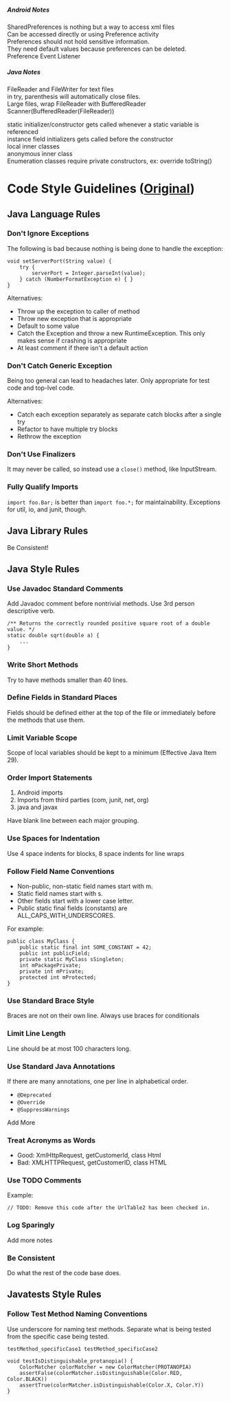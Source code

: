 ##### Android Notes
SharedPreferences is nothing but a way to access xml files  
Can be accessed directly or using Preference activity  
Preferences should not hold sensitive information.  
They need default values because preferences can be deleted.  
Preference Event Listener  

##### Java Notes

FileReader and FileWriter for text files  
in try, parenthesis will automatically close files.  
Large files, wrap FileReader with BufferedReader   
Scanner(BufferedReader(FileReader))


static initializer/constructor gets called whenever a static variable is referenced  
instance field initializers gets called before the constructor  
local inner classes  
anonymous inner class  
Enumeration classes require private constructors, ex: override toString()

# Code Style Guidelines ([Original](http://source.android.com/source/code-style.html))

## Java Language Rules

### Don't Ignore Exceptions

The following is bad because nothing is being done to handle the exception:

```
void setServerPort(String value) {
    try {
        serverPort = Integer.parseInt(value);
    } catch (NumberFormatException e) { }
}
```

Alternatives:

* Throw up the exception to caller of method
* Throw new exception that is appropriate
* Default to some value
* Catch the Exception and throw a new RuntimeException. This only makes sense if crashing is appropriate
* At least comment if there isn't a default action


### Don't Catch Generic Exception

Being too general can lead to headaches later. Only appropriate for test code and top-lvel code.

Alternatives:

* Catch each exception separately as separate catch blocks after a single try
* Refactor to have multiple try blocks
* Rethrow the exception

### Don't Use Finalizers

It may never be called, so instead use a `close()` method, like InputStream.

### Fully Qualify Imports

`import foo.Bar;` is better than `import foo.*;` for maintainability. Exceptions for util, io, and junit, though.

## Java Library Rules

Be Consistent!

## Java Style Rules

### Use Javadoc Standard Comments

Add Javadoc comment before nontrivial methods. Use 3rd person descriptive verb.

```
/** Returns the correctly rounded positive square root of a double value. */
static double sqrt(double a) {
    ...
}
```

### Write Short Methods

Try to have methods smaller than 40 lines.

### Define Fields in Standard Places

Fields should be defined either at the top of the file or immediately before the methods that use them.

### Limit Variable Scope

Scope of local variables should be kept to a minimum (Effective Java Item 29). 

### Order Import Statements

1. Android imports
2. Imports from third parties (com, junit, net, org)
3. java and javax

Have blank line between each major grouping.


### Use Spaces for Indentation

Use 4 space indents for blocks, 8 space indents for line wraps

### Follow Field Name Conventions

* Non-public, non-static field names start with m.
* Static field names start with s.
* Other fields start with a lower case letter.
* Public static final fields (constants) are ALL_CAPS_WITH_UNDERSCORES.

For example:

```
public class MyClass {
    public static final int SOME_CONSTANT = 42;
    public int publicField;
    private static MyClass sSingleton;
    int mPackagePrivate;
    private int mPrivate;
    protected int mProtected;
}
```

### Use Standard Brace Style

Braces are not on their own line. Always use braces for conditionals

### Limit Line Length

Line should be at most 100 characters long.

### Use Standard Java Annotations

If there are many annotations, one per line in alphabetical order.

* `@Deprecated`
* `@Override`
* `@SuppressWarnings`

Add More


### Treat Acronyms as Words

* Good: XmlHttpRequest, getCustomerId, class Html
* Bad: XMLHTTPRequest, getCustomerID, class HTML

### Use TODO Comments

Example: 

```
// TODO: Remove this code after the UrlTable2 has been checked in.
```

### Log Sparingly

Add more notes

### Be Consistent

Do what the rest of the code base does.

## Javatests Style Rules

### Follow Test Method Naming Conventions

Use underscore for naming test methods. Separate what is being tested from the specific case being tested. 


```
testMethod_specificCase1 testMethod_specificCase2

void testIsDistinguishable_protanopia() {
    ColorMatcher colorMatcher = new ColorMatcher(PROTANOPIA)
    assertFalse(colorMatcher.isDistinguishable(Color.RED, Color.BLACK))
    assertTrue(colorMatcher.isDistinguishable(Color.X, Color.Y))
}
```




